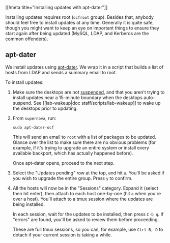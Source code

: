 [[!meta title="Installing updates with apt-dater"]]

Installing updates requires root (`ocfroot` group). Besides that, anybody
should feel free to install updates at any time. Generally it is quite safe,
though you might want to keep an eye on important things to ensure they start
again after being updated (MySQL, LDAP, and Kerberos are the common offenders).


## apt-dater

We install updates using [apt-dater](https://www.ibh.de/apt-dater/). We wrap it
in a script that builds a list of hosts from LDAP and sends a summary email to
root.

To install updates:

1. Make sure the desktops are not
   [suspended](https://github.com/ocf/puppet/blob/master/modules/ocf_desktop/files/suspend/ocf-suspend),
   and that you aren't trying to install updates near a 15-minute boundary when
   the desktops auto-suspend. See [[lab-wakeup|doc staff/scripts/lab-wakeup]] to
   wake up the desktops prior to updating.

2. From `supernova`, run:

       sudo apt-dater-ocf

   This will send an email to `root` with a list of packages to be updated.
   Glance over the list to make sure there are no obvious problems (for
   example, if it's trying to upgrade an entire system or install every
   available backport, which has actually happened before).

   Once apt-dater opens, proceed to the next step.

3. Select the "Updates pending" row at the top, and hit `u`. You'll be asked if
   you wish to upgrade the entire group. Press `y` to confirm.

4. All the hosts will now be in the "Sessions" category. Expand it (select then
   hit enter), then attach to each host one-by-one (hit `a` when you're over a
   host). You'll attach to a tmux session where the updates are being
   installed.

   In each session, wait for the updates to be installed, then press `C-b q`.
   If "errors" are found, you'll be asked to review them before proceeding.

   These are full tmux sessions, so you can, for example, use `Ctrl-B, D` to
   detach if your current session is taking a while.
